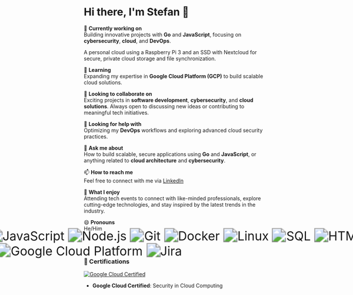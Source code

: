 # Hi there, I'm Stefan 👋

🔭 **Currently working on**  
Building innovative projects with **Go** and **JavaScript**, focusing on **cybersecurity**, **cloud**, and **DevOps**.

A personal cloud using a Raspberry Pi 3 and an SSD with Nextcloud for secure, private cloud storage and file synchronization.

🌱 **Learning**  
Expanding my expertise in **Google Cloud Platform (GCP)** to build scalable cloud solutions.

👯 **Looking to collaborate on**  
Exciting projects in **software development**, **cybersecurity**, and **cloud solutions**. Always open to discussing new ideas or contributing to meaningful tech initiatives.

🤔 **Looking for help with**  
Optimizing my **DevOps** workflows and exploring advanced cloud security practices.

💬 **Ask me about**  
How to build scalable, secure applications using **Go** and **JavaScript**, or anything related to **cloud architecture** and **cybersecurity**.

📫 **How to reach me**  
Feel free to connect with me via [LinkedIn](https://linkedin.com/in/stefan-c-791b8a17b)

🎉 **What I enjoy**  
Attending tech events to connect with like-minded professionals, explore cutting-edge technologies, and stay inspired by the latest trends in the industry.  

😄 **Pronouns**  
He/Him

<div style="transform: scale(2.4); display: inline-block;">
  <img src="https://img.shields.io/badge/-Go-black?style=flat&logo=go&logoColor=00ADD8" alt="Go" />
  <img src="https://img.shields.io/badge/-JavaScript-black?style=flat&logo=javascript&logoColor=F7DF1E" alt="JavaScript" />
  <img src="https://img.shields.io/badge/-Node.js-black?style=flat&logo=node.js&logoColor=339933" alt="Node.js" />
  <img src="https://img.shields.io/badge/-Git-black?style=flat&logo=git&logoColor=F05032" alt="Git" />
  <img src="https://img.shields.io/badge/-Docker-black?style=flat&logo=docker&logoColor=2496ED" alt="Docker" />
  <img src="https://img.shields.io/badge/-Linux-black?style=flat&logo=linux&logoColor=FCC624" alt="Linux" />
  <img src="https://img.shields.io/badge/-SQL-black?style=flat&logo=sqlite&logoColor=003B57" alt="SQL" />
  <img src="https://img.shields.io/badge/-HTML-black?style=flat&logo=html5&logoColor=E34F26" alt="HTML" />
  <img src="https://img.shields.io/badge/-CSS-black?style=flat&logo=css3&logoColor=1572B6" alt="CSS" />
  <img src="https://img.shields.io/badge/-Google%20Cloud-black?style=flat&logo=googlecloud&logoColor=4285F4" alt="Google Cloud Platform" />
  <img src="https://img.shields.io/badge/-Jira-black?style=flat&logo=jira&logoColor=0052CC" alt="Jira" />
</div>

### 📜 Certifications

[![Google Cloud Certified](https://images.credly.com/size/340x340/images/8a1fc4f7-2e30-495c-b9d6-3286b56706a3/image.png)](https://www.credly.com/badges/849a0b3d-f45a-4ca6-8b66-eeb326b8cb17/linked_in_profile)
- **Google Cloud Certified**: Security in Cloud Computing

